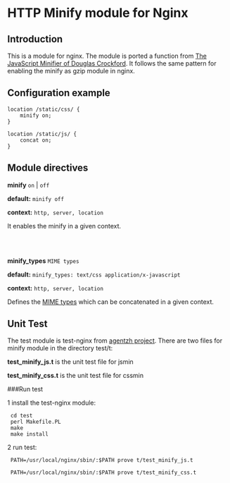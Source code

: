 # HTTP Minify module for Nginx

## Introduction 

This is a module for nginx. The module is ported a function from [The JavaScript Minifier of Douglas Crockford](http://javascript.crockford.com/jsmin.html). It follows the same
pattern for enabling the minify as gzip module in nginx. 

## Configuration example

    location /static/css/ {
        minify on;
    }
        
    location /static/js/ {
        concat on;
    }

## Module directives

**minify** `on` | `off`

**default:** `minify off`

**context:** `http, server, location`

It enables the minify in a given context.


<br/>
<br/>

**minify_types** `MIME types`

**default:** `minify_types: text/css application/x-javascript`

**context:** `http, server, location`

Defines the [MIME types](http://en.wikipedia.org/wiki/MIME_type) which
can be concatenated in a given context.

## Unit Test

The test module is test-nginx from [agentzh project](https://github.com/agentzh/test-nginx). There are two files for minify module in the directory test/t:

**test_minify_js.t** is the unit test file for jsmin

**test_minify_css.t** is the unit test file for cssmin

###Run test

1 install the test-nginx module:

     cd test
     perl Makefile.PL
     make
     make install

2 run test:

     PATH=/usr/local/nginx/sbin/:$PATH prove t/test_minify_js.t

     PATH=/usr/local/nginx/sbin/:$PATH prove t/test_minify_css.t


   


